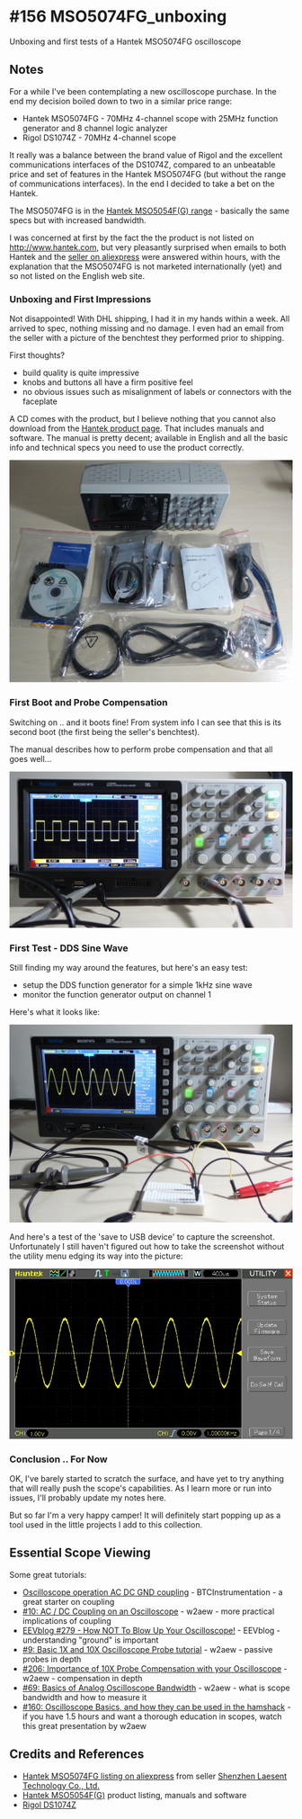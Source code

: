# #156 MSO5074FG_unboxing

Unboxing and first tests of a Hantek MSO5074FG oscilloscope


## Notes

For a while I've been contemplating a new oscilloscope purchase.
In the end my decision boiled down to two in a similar price range:
* Hantek MSO5074FG - 70MHz 4-channel scope with 25MHz function generator and 8 channel logic analyzer
* Rigol DS1074Z - 70MHz 4-channel scope

It really was a balance between the brand value of Rigol and the excellent communications interfaces of the DS1074Z,
compared to an unbeatable price and set of features in the Hantek MSO5074FG (but without the range of communications interfaces).
In the end I decided to take a bet on the Hantek.

The MSO5074FG is in the [Hantek MSO5054F(G) range](http://www.hantek.com/en/ProductDetail_3_127.html) - basically the same specs
but with increased bandwidth.

I was concerned at first by the fact the the product is not listed on http://www.hantek.com,
but very pleasantly surprised when emails to both Hantek and the [seller on aliexpress](https://www.aliexpress.com/store/100653)
were answered within hours, with the explanation that the MSO5074FG is not marketed internationally (yet) and so not listed on
the English web site.

### Unboxing and First Impressions

Not disappointed! With DHL shipping, I had it in my hands within a week. All arrived to spec, nothing missing and no damage.
I even had an email from the seller with a picture of the benchtest they performed prior to shipping.

First thoughts?

* build quality is quite impressive
* knobs and buttons all have a firm positive feel
* no obvious issues such as misalignment of labels or connectors with the faceplate

A CD comes with the product, but I believe nothing that you cannot also download from the
[Hantek product page](http://www.hantek.com/en/ProductDetail_3_127.html). That includes manuals and software.
The manual is pretty decent; available in English and all the basic info and technical specs you need to use the product correctly.

![parts](./assets/MSO5074FG_parts.jpg?raw=true)

### First Boot and Probe Compensation

Switching on .. and it boots fine! From system info I can see that this is its second boot (the first being the seller's benchtest).

The manual describes how to perform probe compensation and that all goes well...

![probe comp](./assets/MSO5074FG_probe_comp.jpg?raw=true)

### First Test - DDS Sine Wave

Still finding my way around the features, but here's an easy test:
* setup the DDS function generator for a simple 1kHz sine wave
* monitor the function generator output on channel 1

Here's what it looks like:

![DDS Sine Trace](./assets/MSO5074FG_dds_sine_trace.jpg?raw=true)

And here's a test of the 'save to USB device' to capture the screenshot.
Unfortunately I still haven't figured out how to take the screenshot without the utility menu edging its way into the picture:

![DDS Sine Trace Export](./assets/dds_sine.jpg?raw=true)

### Conclusion .. For Now

OK, I've barely started to scratch the surface, and have yet to try anything that will really push the scope's capabilities.
As I learn more or run into issues, I'll probably update my notes here.

But so far I'm a very happy camper!
It will definitely start popping up as a tool used in the little projects I add to this collection.

## Essential Scope Viewing

Some great tutorials:

* [Oscilloscope operation AC DC GND coupling](https://youtu.be/VJJ-y9gjjkI) - BTCInstrumentation - a great starter on coupling
* [#10: AC / DC Coupling on an Oscilloscope](https://youtu.be/Hkq-fvb5-NI) - w2aew - more practical implications of coupling
* [EEVblog #279 - How NOT To Blow Up Your Oscilloscope!](https://youtu.be/xaELqAo4kkQ) - EEVblog - understanding "ground" is important
* [#9: Basic 1X and 10X Oscilloscope Probe tutorial](https://youtu.be/SX4HGNWBe5M) - w2aew - passive probes in depth
* [#206: Importance of 10X Probe Compensation with your Oscilloscope](https://youtu.be/oxJQr4dKnys) - w2aew - compensation in depth
* [#69: Basics of Analog Oscilloscope Bandwidth](https://youtu.be/hXbPnY7VIes) - w2aew - what is scope bandwidth and how to measure it
* [#160: Oscilloscope Basics, and how they can be used in the hamshack](https://youtu.be/067W7h1BhxE) - if you have 1.5 hours and want a thorough education in scopes, watch this great presentation by w2aew

## Credits and References

* [Hantek MSO5074FG listing on aliexpress](https://www.aliexpress.com/item/High-quality-Hantek-MSO5074FG-70Mhz-4-Channel-Oscilloscope-8-Channel-Logic-Analyzer-25MHz-Arb-Waveform-Generator/1596199238.html) from seller [Shenzhen Laesent Technology Co., Ltd.](https://www.aliexpress.com/store/100653)
* [Hantek MSO5054F(G)](http://www.hantek.com/en/ProductDetail_3_127.html) product listing, manuals and software
* [Rigol DS1074Z](http://www.rigolna.com/products/digital-oscilloscopes/ds1000Z/ds1074z/)
